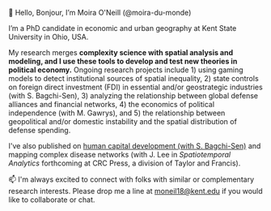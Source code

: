 👋 Hello, Bonjour, I’m Moira O'Neill (@moira-du-monde)

I’m a PhD candidate in economic and urban geography at Kent State University in Ohio, USA.
  
My research merges **complexity science with spatial analysis and modeling, and I use these tools to develop and test new theories in political economy.**
Ongoing research projects include 
       1) using gaming models to detect institutional sources of spatial inequality,
       2) state controls on foreign direct investment (FDI) in essential and/or geostrategic industries (with S. Bagchi-Sen), 
       3) analyzing the relationship between global defense alliances and financial networks,
       4) the economics of political independence (with M. Gawrys), and
       5) the relationship between geopolitical and/or domestic instability and the spatial distribution of defense spending.
  
I've also published on [human capital development (with S. Bagchi-Sen)]([url](https://link.springer.com/article/10.1007/s10708-022-10636-1)) and mapping complex disease networks (with J. Lee in *Spatiotemporal Analytics* forthcoming at CRC Press, a division of Taylor and Francis).

📫 I'm always excited to connect with folks with similar or complementary research interests.  Please drop me a line at moneil18@kent.edu if you would like to collaborate or chat.

<!---
moira-du-monde/moira-du-monde is a ✨ special ✨ repository because its `README.md` (this file) appears on your GitHub profile.
You can click the Preview link to take a look at your changes.
--->
